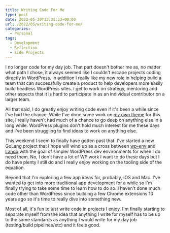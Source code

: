 ```yaml
---
title: Writing Code For Me
type: post
date: 2022-05-30T13:21:23+00:00
url: /2022/05/writing-code-for-me/
categories:
  - Personal
tags:
  - Development
  - Reflection
  - Side Projects
---
```


I no longer code for my day job. That part doesn't bother me as, no matter what path I chose, it always seemed like I couldn't escape projects coding directly in WordPress. In addition I really like my new role in helping build a team that can successfully create a product to help developers more easily build headless WordPress sites. I get to work on strategy, mentoring and other aspects that it is hard to participate in as an individual contributor on a larger team.

All that said, I do greatly enjoy writing code even if it's been a while since I've had the chance. While I've done some work on [my own theme][1] for this site, I really haven't had much of a chance to go deep on anything else in a long while. WordPress plugins don't hold much interest for me these days and I've been struggling to find ideas to work on anything else.

This weekend I seem to finally have gotten past that. I've started a new GoLang project that I hope will wind up as a cross between [wp-env][2] and [Lando][3] with the goal of simpler WordPress dev environments for when I do need them. No, I don't have a lot of WP work I want to do these days but I do have plenty I still do and I really enjoy working on the tooling side of the equation.

Beyond that I'm exploring a few app ideas for, probably, iOS and Mac. I've wanted to get into more traditional app development for a while so I'm finally trying to take some time to learn how to do so. I haven't done much code other than WordPress since building a few Chrome extensions 10 years ago so it's time to really dive into something new.

Most of all, it's fun to just write code in projects I enjoy. I'm finally starting to separate myself from the idea that anything I write for myself has to be up to the same standards as anything I would write for my day job (testing/build pipelines/etc) and it feels good.

 [1]: https://github.com/ChrisWiegman/chriswiegman-theme
 [2]: https://developer.wordpress.org/block-editor/reference-guides/packages/packages-env/
 [3]: https://lando.dev/